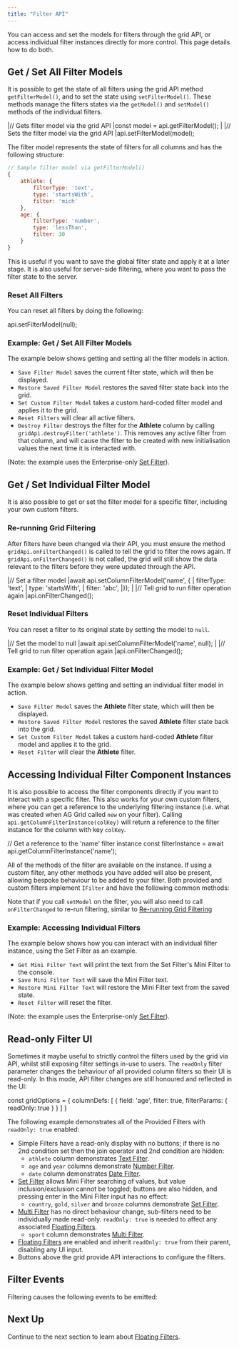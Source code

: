 ```yaml
---
title: "Filter API"
---
```


You can access and set the models for filters through the grid API, or access individual filter instances directly for more control. This page details how to do both.

## Get / Set All Filter Models

It is possible to get the state of all filters using the grid API method `getFilterModel()`, and to set the state using
`setFilterModel()`. These methods manage the filters states via the `getModel()` and `setModel()` methods of the
individual filters.

<api-documentation source='grid-api/api.json' section='filter' names='["getFilterModel", "setFilterModel"]'></api-documentation>

<snippet>
|// Gets filter model via the grid API
|const model = api.getFilterModel();
| 
|// Sets the filter model via the grid API
|api.setFilterModel(model);
</snippet>

The filter model represents the state of filters for all columns and has the following structure:

```js
// Sample filter model via getFilterModel()
{
    athlete: {
        filterType: 'text',
        type: 'startsWith',
        filter: 'mich'
    },
    age: {
        filterType: 'number',
        type: 'lessThan',
        filter: 30
    }
}
```

This is useful if you want to save the global filter state and apply it at a later stage. It is also useful for server-side filtering, where you want to pass the filter state to the server.

### Reset All Filters

You can reset all filters by doing the following:

<snippet>
api.setFilterModel(null);
</snippet>

### Example: Get / Set All Filter Models

The example below shows getting and setting all the filter models in action.

- `Save Filter Model` saves the current filter state, which will then be displayed.
- `Restore Saved Filter Model` restores the saved filter state back into the grid.
- `Set Custom Filter Model` takes a custom hard-coded filter model and applies it to the grid.
- `Reset Filters` will clear all active filters.
- `Destroy Filter` destroys the filter for the **Athlete** column by calling `gridApi.destroyFilter('athlete')`. This removes any active filter from that column, and will cause the filter to be created with new initialisation values the next time it is interacted with.

(Note: the example uses the Enterprise-only [Set Filter](/filter-set/)).

<grid-example title='Filter Model' name='filter-model' type='generated' options='{ "enterprise": true, "exampleHeight": 587, "modules": ["clientside", "menu", "filterpanel", "columnpanel", "setfilter"] }'></grid-example>

## Get / Set Individual Filter Model

It is also possible to get or set the filter model for a specific filter, including your own custom filters.

<api-documentation source='grid-api/api.json' section='filter' names='["getColumnFilterModel", "setColumnFilterModel"]'></api-documentation>

### Re-running Grid Filtering

After filters have been changed via their API, you must ensure the method `gridApi.onFilterChanged()` is called to tell the grid to filter the rows again. If `gridApi.onFilterChanged()` is not called, the grid will still show the data relevant to the filters before they were updated through the API.

<snippet transform="false">
|// Set a filter model
|await api.setColumnFilterModel('name', {
|    filterType: 'text',
|    type: 'startsWith',
|    filter: 'abc',
|});
|
|// Tell grid to run filter operation again
|api.onFilterChanged();
</snippet>

### Reset Individual Filters

You can reset a filter to its original state by setting the model to `null`.

<snippet transform="false">
|// Set the model to null
|await api.setColumnFilterModel('name', null);
| 
|// Tell grid to run filter operation again
|api.onFilterChanged();
</snippet>

### Example: Get / Set Individual Filter Model

The example below shows getting and setting an individual filter model in action.

- `Save Filter Model` saves the **Athlete** filter state, which will then be displayed.
- `Restore Saved Filter Model` restores the saved **Athlete** filter state back into the grid.
- `Set Custom Filter Model` takes a custom hard-coded **Athlete** filter model and applies it to the grid.
- `Reset Filter` will clear the **Athlete** filter.

<grid-example title='Individual Filter Model' name='filter-model-individual' type='generated' options='{ "enterprise": true, "exampleHeight": 587, "modules": ["clientside", "menu", "filterpanel", "columnpanel", "setfilter"] }'></grid-example>

## Accessing Individual Filter Component Instances

It is also possible to access the filter components directly if you want to interact with a specific filter. This also works for your own custom filters, where you can get a reference to the underlying filtering instance (i.e. what was created when AG Grid called `new` on your filter). Calling `api.getColumnFilterInstance(colKey)` will return a reference to the filter instance for the column with key `colKey`.

<api-documentation source='grid-api/api.json' section='filter' names='["getColumnFilterInstance"]'></api-documentation>

<snippet transform="false">
// Get a reference to the 'name' filter instance
const filterInstance = await api.getColumnFilterInstance('name');
</snippet>

All of the methods of the filter are available on the instance. If using a custom filter, any other methods you have added will also be present, allowing bespoke behaviour to be added to your filter. Both provided and custom filters implement `IFilter` and have the following common methods:

<interface-documentation interfaceName='IFilter' names='["isFilterActive", "getModel", "setModel"]' config='{"description":""}'></interface-documentation>

Note that if you call `setModel` on the filter, you will also need to call `onFilterChanged` to re-run filtering, similar to [Re-running Grid Filtering](/filter-api/#re-running-grid-filtering)

### Example: Accessing Individual Filters

The example below shows how you can interact with an individual filter instance, using the Set Filter as an example.

- `Get Mini Filter Text` will print the text from the Set Filter's Mini Filter to the console.
- `Save Mini Filter Text` will save the Mini Filter text.
- `Restore Mini Filter Text` will restore the Mini Filter text from the saved state.
- `Reset Filter` will reset the filter.

(Note: the example uses the Enterprise-only [Set Filter](/filter-set/)).

<grid-example title='Accessing Individual Filters' name='filter-api' type='generated' options='{ "enterprise": true, "exampleHeight": 624, "modules": ["clientside", "setfilter", "menu", "columnpanel", "filterpanel"] }'></grid-example>

## Read-only Filter UI

Sometimes it maybe useful to strictly control the filters used by the grid via API, whilst still exposing filter settings in-use to users. The `readOnly` filter parameter changes the behaviour of all provided column filters so their UI is read-only. In this mode, API filter changes are still honoured and reflected in the UI:

<snippet>
const gridOptions = {
    columnDefs: [
        {
            field: 'age',
            filter: true,
            filterParams: {
                readOnly: true
            }
        }
    ]
}
</snippet>

The following example demonstrates all of the Provided Filters with `readOnly: true` enabled:
- Simple Filters have a read-only display with no buttons; if there is no 2nd condition set then the join operator and 2nd condition are hidden:
    - `athlete` column demonstrates [Text Filter](/filter-text/).
    - `age` and `year` columns demonstrate [Number Filter](/filter-number/).
    - `date` column demonstrates [Date Filter](/filter-date/).
- [Set Filter](/filter-set/) allows Mini Filter searching of values, but value inclusion/exclusion cannot be toggled; buttons are also hidden, and pressing enter in the Mini Filter input has no effect:
    - `country`, `gold`, `silver` and `bronze` columns demonstrate [Set Filter](/filter-set/).
- [Multi Filter](/filter-multi/) has no direct behaviour change, sub-filters need to be individually made read-only. `readOnly: true` is needed to affect any associated [Floating Filters](/floating-filters/).
    - `sport` column demonstrates [Multi Filter](/filter-multi/).
- [Floating Filters](/floating-filters/) are enabled and inherit `readOnly: true` from their parent, disabling any UI input.
- Buttons above the grid provide API interactions to configure the filters.

<grid-example title='Read-only Filter UI' name='filter-api-readonly' type='generated' options='{ "enterprise": true, "exampleHeight": 624, "modules": ["clientside", "setfilter", "menu", "columnpanel", "multifilter"] }'></grid-example>

## Filter Events

Filtering causes the following events to be emitted:

<api-documentation source='grid-events/events.json' section='filter' names='["filterOpened", "filterChanged", "filterModified"]'></api-documentation>

## Next Up

Continue to the next section to learn about [Floating Filters](/floating-filters/).
